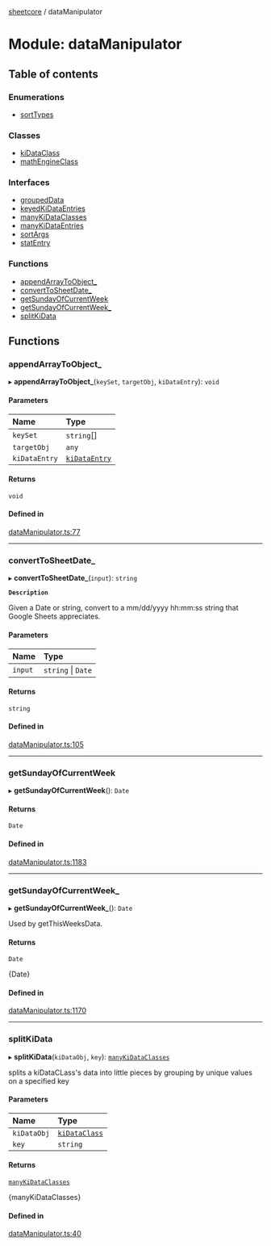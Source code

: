 [sheetcore](../docs.md) / dataManipulator

# Module: dataManipulator

## Table of contents

### Enumerations

- [sortTypes](../enums/dataManipulator.sortTypes.md)

### Classes

- [kiDataClass](../classes/dataManipulator.kiDataClass.md)
- [mathEngineClass](../classes/dataManipulator.mathEngineClass.md)

### Interfaces

- [groupedData](../interfaces/dataManipulator.groupedData.md)
- [keyedKiDataEntries](../interfaces/dataManipulator.keyedKiDataEntries.md)
- [manyKiDataClasses](../interfaces/dataManipulator.manyKiDataClasses.md)
- [manyKiDataEntries](../interfaces/dataManipulator.manyKiDataEntries.md)
- [sortArgs](../interfaces/dataManipulator.sortArgs.md)
- [statEntry](../interfaces/dataManipulator.statEntry.md)

### Functions

- [appendArrayToObject\_](dataManipulator.md#appendarraytoobject_)
- [convertToSheetDate\_](dataManipulator.md#converttosheetdate_)
- [getSundayOfCurrentWeek](dataManipulator.md#getsundayofcurrentweek)
- [getSundayOfCurrentWeek\_](dataManipulator.md#getsundayofcurrentweek_)
- [splitKiData](dataManipulator.md#splitkidata)

## Functions

### appendArrayToObject\_

▸ **appendArrayToObject_**(`keySet`, `targetObj`, `kiDataEntry`): `void`

#### Parameters

| Name | Type |
| :------ | :------ |
| `keySet` | `string`[] |
| `targetObj` | `any` |
| `kiDataEntry` | [`kiDataEntry`](../interfaces/typescript_interfaces.kiDataEntry.md) |

#### Returns

`void`

#### Defined in

[dataManipulator.ts:77](https://github.com/texas-mcallen-mission/sheetCore/blob/adbb6f0/dataManipulator.ts#L77)

___

### convertToSheetDate\_

▸ **convertToSheetDate_**(`input`): `string`

**`Description`**

Given a Date or string, convert to a mm/dd/yyyy hh:mm:ss string that Google Sheets appreciates.

#### Parameters

| Name | Type |
| :------ | :------ |
| `input` | `string` \| `Date` |

#### Returns

`string`

#### Defined in

[dataManipulator.ts:105](https://github.com/texas-mcallen-mission/sheetCore/blob/adbb6f0/dataManipulator.ts#L105)

___

### getSundayOfCurrentWeek

▸ **getSundayOfCurrentWeek**(): `Date`

#### Returns

`Date`

#### Defined in

[dataManipulator.ts:1183](https://github.com/texas-mcallen-mission/sheetCore/blob/adbb6f0/dataManipulator.ts#L1183)

___

### getSundayOfCurrentWeek\_

▸ **getSundayOfCurrentWeek_**(): `Date`

Used by getThisWeeksData.

#### Returns

`Date`

{Date}

#### Defined in

[dataManipulator.ts:1170](https://github.com/texas-mcallen-mission/sheetCore/blob/adbb6f0/dataManipulator.ts#L1170)

___

### splitKiData

▸ **splitKiData**(`kiDataObj`, `key`): [`manyKiDataClasses`](../interfaces/dataManipulator.manyKiDataClasses.md)

splits a kiDataCLass's data into little pieces by grouping by unique values on a specified key

#### Parameters

| Name | Type |
| :------ | :------ |
| `kiDataObj` | [`kiDataClass`](../classes/dataManipulator.kiDataClass.md) |
| `key` | `string` |

#### Returns

[`manyKiDataClasses`](../interfaces/dataManipulator.manyKiDataClasses.md)

{manyKiDataClasses}

#### Defined in

[dataManipulator.ts:40](https://github.com/texas-mcallen-mission/sheetCore/blob/adbb6f0/dataManipulator.ts#L40)
